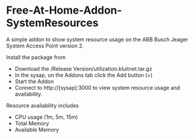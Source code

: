 # Free-At-Home-Addon-SystemResources
A simple addon to show system resource usage on the ABB Busch Jeager System Access Point version 2.

Install the package from 
 - Download the /Release Version/utilization.kluitnet.tar.gz
 - In the sysap, on the Addons tab click the Add button (+)
 - Start the Addon
 - Connect to http://[sysap]:3000 to view system resource usage and availability.

 Resource availability includes
  - CPU usage (1m, 5m, 15m)
  - Total Memory
  - Available Memory
